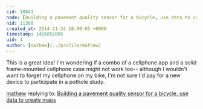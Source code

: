 ```yaml
---
cid: 10841
node: [Building a pavement quality sensor for a bicycle, use data to create maps](../notes/laurenrae/11-21-2014/building-a-pavement-quality-sensor-for-a-bicycle-use-data-to-create-maps)
nid: 11380
created_at: 2014-11-24 18:00:05 +0000
timestamp: 1416852005
uid: 4
author: [mathew](../profile/mathew)
---
```


This is a great idea! 
I'm wondering if a combo of a cellphone app and a solid frame-mounted cellphone case might not work too-- although I wouldn't want to forget my cellphone on my bike, I'm not sure I'd pay for a new device to participate in a pothole study. 

[mathew](../profile/mathew) replying to: [Building a pavement quality sensor for a bicycle, use data to create maps](../notes/laurenrae/11-21-2014/building-a-pavement-quality-sensor-for-a-bicycle-use-data-to-create-maps)

